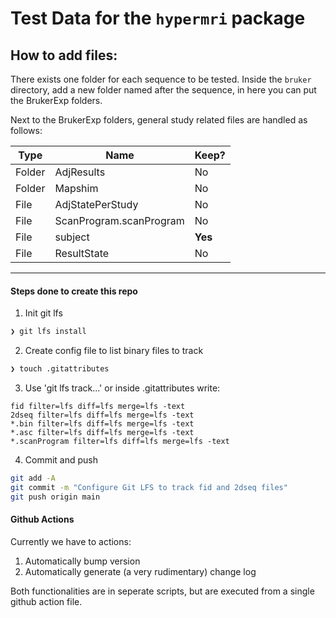 # Test Data for the `hypermri` package


## How to add files:

There exists one folder for each sequence to be tested. Inside the `bruker` directory,
add a new folder named after the sequence, in here you can put the BrukerExp folders.

Next to the BrukerExp folders, general study related files are handled as follows:


|  Type  |          Name              |  Keep?  |
|--------|----------------------------|---------|
| Folder | AdjResults                 | No      |
| Folder | Mapshim                    | No      |
| File   | AdjStatePerStudy           | No      |
| File   | ScanProgram.scanProgram    | No      |
| File   | subject                    | **Yes** |
| File   | ResultState                | No      |

---


#### Steps done to create this repo

1. Init git lfs

```bash
❯ git lfs install
```

2. Create config file to list binary files to track
```bash
❯ touch .gitattributes
```

3. Use 'git lfs track...' or inside .gitattributes write:
```
fid filter=lfs diff=lfs merge=lfs -text
2dseq filter=lfs diff=lfs merge=lfs -text
*.bin filter=lfs diff=lfs merge=lfs -text
*.asc filter=lfs diff=lfs merge=lfs -text
*.scanProgram filter=lfs diff=lfs merge=lfs -text
```

4. Commit and push
``` bash
git add -A
git commit -m "Configure Git LFS to track fid and 2dseq files"
git push origin main
```


#### Github Actions

Currently we have to actions:

1. Automatically bump version
2. Automatically generate (a very rudimentary) change log

Both functionalities are in seperate scripts, but are executed from a single github action file.